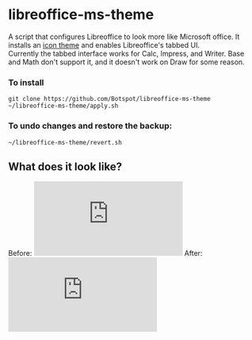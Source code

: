 # libreoffice-ms-theme
A script that configures Libreoffice to look more like Microsoft office.
It installs an [icon theme](https://www.deviantart.com/charliecnr/art/Office-2013-theme-for-LibreOffice-512127527) and enables Libreoffice's tabbed UI.  
Currently the tabbed interface works for Calc, Impress, and Writer. Base and Math don't support it, and it doesn't work on Draw for some reason.  

### To install
```
git clone https://github.com/Botspot/libreoffice-ms-theme
~/libreoffice-ms-theme/apply.sh
```
### To undo changes and restore the backup:
```
~/libreoffice-ms-theme/revert.sh
```

## What does it look like?
Before:
![before](https://www.raspberrypi.org/forums/download/file.php?id=45766)
After:
![after](https://www.raspberrypi.org/forums/download/file.php?id=45767)
